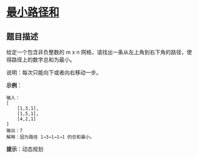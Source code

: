 # [最小路径和][Title]

## 题目描述

给定一个包含非负整数的 m x n 网格，请找出一条从左上角到右下角的路径，使得路径上的数字总和为最小。

说明：每次只能向下或者向右移动一步。

**示例**：

    输入：
    [
        [1,3,1],
        [1,5,1],
        [4,2,1]
    ]
    输出：7
    解释：因为路径 1→3→1→1→1 的总和最小。

**提示**：动态规划

[Title]: https://leetcode-cn.com/problems/minimum-path-sum/description/